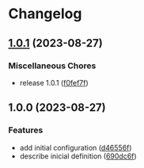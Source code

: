 # Changelog

## [1.0.1](https://github.com/JonDotsoy/flags/compare/v1.0.0...v1.0.1) (2023-08-27)


### Miscellaneous Chores

* release 1.0.1 ([f0fef7f](https://github.com/JonDotsoy/flags/commit/f0fef7f9fe4c8ffbc63292428438e4d089d6771a))

## 1.0.0 (2023-08-27)


### Features

* add initial configuration ([d46556f](https://github.com/JonDotsoy/flags/commit/d46556f30d7c9d13752527c5bedd94f27af4e40f))
* describe inicial definition ([690dc6f](https://github.com/JonDotsoy/flags/commit/690dc6f94702de784dd8a0b34051311ad52ca757))
